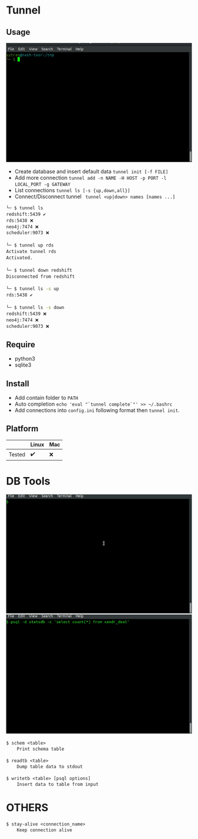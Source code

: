 # Tunnel
## Usage
![live demo](img/tunnel.gif)

- Create database and insert default data `tunnel init [-f FILE]`
- Add more connection `tunnel add -n NAME -H HOST -p PORT -l LOCAL_PORT -g GATEWAY`
- List connections `tunnel ls [-s {up,down,all}]`
- Connect/Disconnect tunnel ` tunnel <up|down> names [names ...]`

```sh
└─ $ tunnel ls
redshift:5439 ✔️
rds:5438 ❌
neo4j:7474 ❌
scheduler:9073 ❌

└─ $ tunnel up rds
Activate tunnel rds
Activated.

└─ $ tunnel down redshift
Disconnected from redshift

└─ $ tunnel ls -s up
rds:5438 ✔️

└─ $ tunnel ls -s down
redshift:5439 ❌
neo4j:7474 ❌
scheduler:9073 ❌
```

## Require
- python3
- sqlite3

## Install
- Add contain folder to `PATH`
- Auto completion ``echo 'eval "`tunnel complete`"' >> ~/.bashrc``
- Add connections into `config.ini` following format then `tunnel init`.

## Platform

| | Linux | Mac |
|--|--|--|
|Tested| ✔️ | ❌ |

# DB Tools

![dbtools](img/readtb.gif)
![dbtools](img/writetb.gif)

```shell script
$ schem <table>
    Print schema table

$ readtb <table>
    Dump table data to stdout

$ writetb <table> [psql options]
    Insert data to table from input
```

# OTHERS
```shell script
$ stay-alive <connection_name>
    Keep connection alive
```
